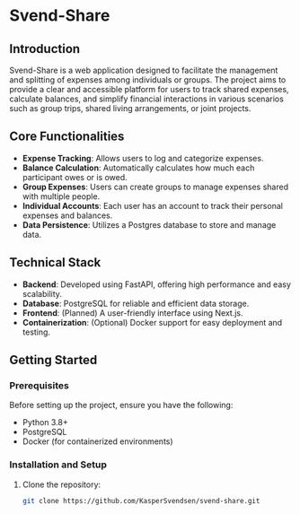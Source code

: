 # Svend-Share

## Introduction

Svend-Share is a web application designed to facilitate the management and splitting of expenses among individuals or groups. The project aims to provide a clear and accessible platform for users to track shared expenses, calculate balances, and simplify financial interactions in various scenarios such as group trips, shared living arrangements, or joint projects.

## Core Functionalities

- **Expense Tracking**: Allows users to log and categorize expenses.
- **Balance Calculation**: Automatically calculates how much each participant owes or is owed.
- **Group Expenses**: Users can create groups to manage expenses shared with multiple people.
- **Individual Accounts**: Each user has an account to track their personal expenses and balances.
- **Data Persistence**: Utilizes a Postgres database to store and manage data.

## Technical Stack

- **Backend**: Developed using FastAPI, offering high performance and easy scalability.
- **Database**: PostgreSQL for reliable and efficient data storage.
- **Frontend**: (Planned) A user-friendly interface using Next.js.
- **Containerization**: (Optional) Docker support for easy deployment and testing.

## Getting Started

### Prerequisites

Before setting up the project, ensure you have the following:
- Python 3.8+
- PostgreSQL
- Docker (for containerized environments)

### Installation and Setup

1. Clone the repository:
   ```bash
   git clone https://github.com/KasperSvendsen/svend-share.git